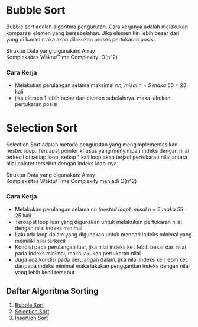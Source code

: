 # Bubble Sort
Bubble sort adalah algoritma pengurutan. Cara kerjanya adalah melakukan komparasi elemen yang bersebelahan. Jika elemen kiri lebih besar dari yang di kanan maka akan dilakukan proses pertukaran posisi.

Struktur Data yang digunakan: Array
<br>
Kompleksitas Waktu/Time Complexity: O(n^2)

### Cara Kerja
- Melakukan perulangan selama maksimal n*n, misal n = 5 maka 5*5 = 25 kali
- jika elemen 1 lebih besar dari elemen sebelahnya. maka lakukan pertukaran posisi


# Selection Sort
Selection Sort adalah metode pengurutan yang mengimplementasikan nested loop. Terdapat pointer khusus yang menyimpan indeks dengan nilai terkecil di setiap loop, setiap 1 kali loop akan terjadi pertukaran nilai antara nilai pointer tersebut dengan indeks loop-nya.

Struktur Data yang digunakan: Array
<br>
Kompleksitas Waktu/Time Complexity menjadi O(n^2)

### Cara Kerja
- Melakukan perulangan selama n*n (nested loop), misal n = 5 maka 5*5 = 25 kali
- Terdapat loop luar yang digunakan untuk melakukan pertukaran nilai dengan nilai indeks minimal
- Lalu ada loop dalam yang digunakan untuk mencari indeks minimal yang memiliki nilai terkecil
- Kondisi pada perulangan luar, jika nilai indeks ke i lebih besar dari nilai pada indeks minimal, maka lakukan pertukaran nilai
- Juga ada kondisi pada perulangan dalam, jika nilai indeks ke j lebih kecil daripada indeks minimal maka lakukan penggantian indeks dengan nilai yang lebih kecil tersebut


## Daftar Algoritma Sorting
1. [Bubble Sort](./BubbleSort.java)
2. [Selection Sort](./SelectionSort.java)
3. [Insertion Sort](./insertionsort.java)